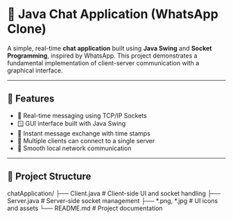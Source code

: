 # 💬 Java Chat Application (WhatsApp Clone)

A simple, real-time **chat application** built using **Java Swing** and **Socket Programming**, inspired by WhatsApp. This project demonstrates a fundamental implementation of client-server communication with a graphical interface.

---

## 🚀 Features

- 📡 Real-time messaging using TCP/IP Sockets
- 🪟 GUI interface built with Java Swing
- 💬 Instant message exchange with time stamps
- 👥 Multiple clients can connect to a single server
- 🔌 Smooth local network communication

---

## 📁 Project Structure

chatApplication/
├── Client.java # Client-side UI and socket handling
├── Server.java # Server-side socket management
├── *.png, *.jpg # UI icons and assets
└── README.md # Project documentation
